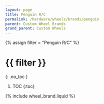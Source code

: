 ```yaml
---
layout: page
title: Penguin R/C
permalink: /hardware/wheels/brands/penguin
parent: Custom Wheel Brands
grand_parent: Custom Wheels
---
```

{% assign filter = "Penguin R/C" %}
# {{ filter }}
{: .no_toc }
1. TOC
{:toc}

{% include wheel_brand.liquid %}